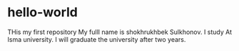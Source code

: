 # hello-world
THis my first repository
My fulll name is shokhrukhbek Sulkhonov. I study At Isma university. I will graduate the university after two years.
